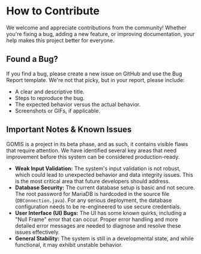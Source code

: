 # How to Contribute

We welcome and appreciate contributions from the community! Whether you're fixing a bug, adding a new feature, or improving documentation, your help makes this project better for everyone.

## Found a Bug?

If you find a bug, please create a new issue on GitHub and use the Bug Report template. We're not that picky, but in your report, please include:

- A clear and descriptive title.
- Steps to reproduce the bug.
- The expected behavior versus the actual behavior.
- Screenshots or GIFs, if applicable.

## Important Notes & Known Issues

GOMIS is a project in its beta phase, and as such, it contains visible flaws that require attention. We have identified several key areas that need improvement before this system can be considered production-ready.

- **Weak Input Validation:** The system's input validation is not robust, which could lead to unexpected behavior and data integrity issues. This is the most critical area that future developers should address.
- **Database Security:** The current database setup is basic and not secure. The root password for MariaDB is hardcoded in the source file (`DBConnection.java`). For any serious deployment, the database configuration needs to be re-engineered to use secure credentials.
- **User Interface (UI) Bugs:** The UI has some known quirks, including a "Null Frame" error that can occur. Proper error handling and more detailed error messages are needed to diagnose and resolve these issues effectively.
- **General Stability:** The system is still in a developmental state, and while functional, it may exhibit unstable behavior.